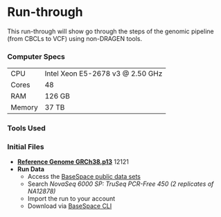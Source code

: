 # Run-through

This run-through will show go through the steps of the genomic pipeline (from CBCLs to VCF) using non-DRAGEN tools.

### Computer Specs

| | |
|-|-|
| CPU | Intel Xeon E5-2678 v3 @ 2.50 GHz |
| Cores | 48 |
| RAM | 126 GB |
| Memory | 37 TB |

### Tools Used

### Initial Files

- [__Reference Genome GRCh38.p13__](https://www.ncbi.nlm.nih.gov/assembly/?term=GRCh38)
12121
- __Run Data__
  - Access the [BaseSpace public data sets](https://basespace.illumina.com/datacentral)
  - Search _NovaSeq 6000 SP: TruSeq PCR-Free 450 (2 replicates of NA12878)_
  - Import the run to your account
  - Download via [BaseSpace CLI](https://developer.basespace.illumina.com/docs/content/documentation/cli/cli-overview)
